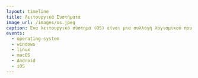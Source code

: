 ```yaml
---
layout: timeline 
title: Λειτουργικά Συστήματα
image_url: /images/os.jpeg
caption: Ένα λειτουργικό σύστημα (OS) είναι μια συλλογή λογισμικού που διαχειρίζεται πόρους υλικού υπολογιστή και παρέχει κοινές υπηρεσίες για προγράμματα υπολογιστών. Το λειτουργικό σύστημα είναι ο πιο σημαντικός τύπος λογισμικού συστήματος σε ένα σύστημα υπολογιστή. Μερικά παραδείγματα λειτουργικών συστημάτων περιλαμβάνουν τα Windows, macOS, Linux, Android και iOS.
events:
  - operating-system 
  - windows
  - linux
  - macOS
  - Android
  - iOS
---
```


